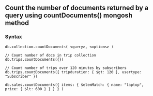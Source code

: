## Count the number of documents returned by a query using countDocuments() mongosh method

### Syntax

    db.collection.countDocuments( <query>, <options> )

    // Count number of docs in trip collection
    db.trips.countDocuments({})

    // Count number of trips over 120 minutes by subscribers
    db.trips.countDocuments({ tripduration: { $gt: 120 }, usertype: "Subscriber" })
    
    db.sales.countDocuments({ items: { $elemMatch: { name: "laptop", price: { $lt: 600 } } } } )